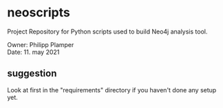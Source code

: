 # neoscripts

Project Repository for Python scripts used to build Neo4j analysis tool.  
  
Owner: Philipp Plamper  
Date: 11. may 2021

## suggestion

Look at first in the "requirements" directory if you haven't done any setup yet.
